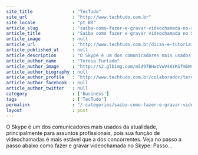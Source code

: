 ```yaml
---
site_title               : "TecTudo"
site_url                 : "http://www.techtudo.com.br"
site_locale              : "pt_BR"
article_slug             : "saiba-como-fazer-e-gravar-videochamada-no-skype"
article_title            : "Saiba como fazer e gravar videochamada no Skype"
article_image            : null
article_url              : "http://www.techtudo.com.br/dicas-e-tutoriais/noticia/2013/01/saiba-como-fazer-e-gravar-videochamada-no-skype.html"
article_published_at     : null
article_description      : "O Skype é um dos comunicadores mais usados da atualidade, principalmente para assuntos profissionais, pois sua função de videochamadas é mais estável que a dos concorrentes. Veja no passo a passo abaixo como fazer e gravar videochamada no Skype: Passo..."
article_author_name      : "Teresa Furtado"
article_author_image     : "http://s2.glbimg.com/m5d97BHwzVwV4AYKSfm6Wm188WY=/30x30/s2.glbimg.com/j0oNyM5zjZdtdwF5TUolGfsTapA=/0x0:140x140/75x75/s.glbimg.com/po/tt2/f/original/2013/01/21/teresa-furtado.jpg"
article_author_biography : null
article_author_profile   : "http://www.techtudo.com.br/colaborador/teresa-furtado.html"
article_author_facebook  : null
article_author_twitter   : null
category                 : ['business']
tags                     : ['TecTudo']
permalink                : "/:categories/saiba-como-fazer-e-gravar-videochamada-no-skype/"
layout                   : post
---
```


O Skype é um dos comunicadores mais usados da atualidade, principalmente para assuntos profissionais, pois sua função de videochamadas é mais estável que a dos concorrentes. Veja no passo a passo abaixo como fazer e gravar videochamada no Skype: Passo...
